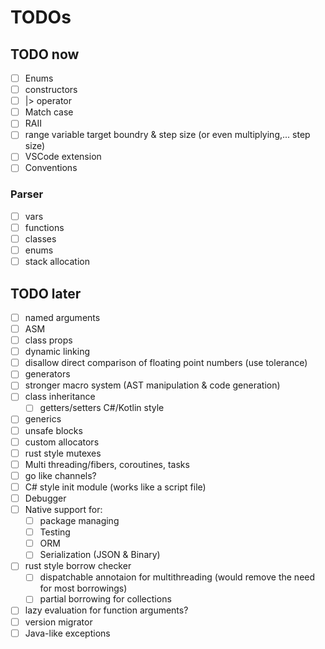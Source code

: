 # TODOs

## TODO now

- [ ] Enums
- [ ] constructors
- [ ] |> operator
- [ ] Match case
- [ ] RAII
- [ ] range variable target boundry & step size (or even multiplying,... step size)
- [ ] VSCode extension
- [ ] Conventions

### Parser

- [ ] vars
- [ ] functions
- [ ] classes
- [ ] enums
- [ ] stack allocation

## TODO later

- [ ] named arguments
- [ ] ASM
- [ ] class props
- [ ] dynamic linking
- [ ] disallow direct comparison of floating point numbers (use tolerance)
- [ ] generators
- [ ] stronger macro system (AST manipulation & code generation)
- [ ] class inheritance
  - [ ] getters/setters C#/Kotlin style
- [ ] generics
- [ ] unsafe blocks
- [ ] custom allocators
- [ ] rust style mutexes
- [ ] Multi threading/fibers, coroutines, tasks
- [ ] go like channels?
- [ ] C# style init module (works like a script file)
- [ ] Debugger
- [ ] Native support for:
  - [ ] package managing
  - [ ] Testing
  - [ ] ORM
  - [ ] Serialization (JSON & Binary)
- [ ] rust style borrow checker
  - [ ] dispatchable annotaion for multithreading (would remove the need for most borrowings)
  - [ ] partial borrowing for collections
- [ ] lazy evaluation for function arguments?
- [ ] version migrator
- [ ] Java-like exceptions
